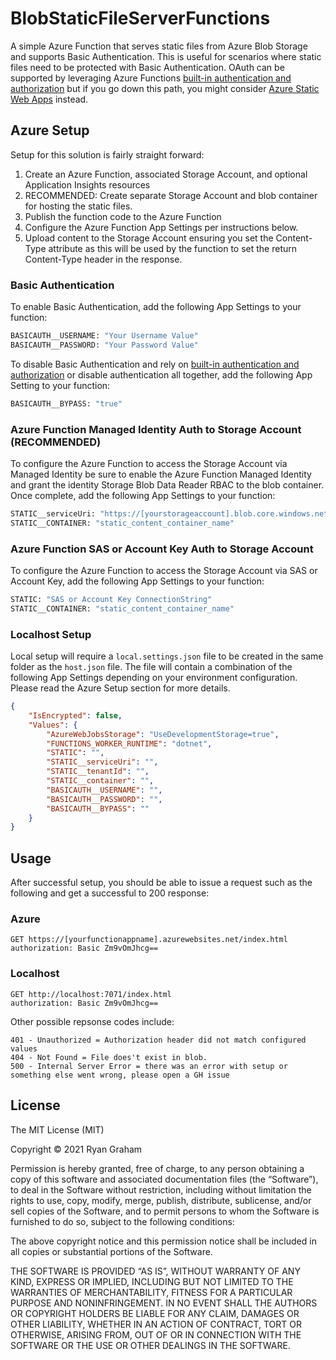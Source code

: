 # BlobStaticFileServerFunctions

A simple Azure Function that serves static files from Azure Blob Storage and supports Basic Authentication. This is useful for scenarios where static files need to be protected with Basic Authentication. OAuth can be supported by leveraging Azure Functions [built-in authentication and authorization](https://docs.microsoft.com/en-us/azure/app-service/overview-authentication-authorization) but if you go down this path, you might consider [Azure Static Web Apps](https://docs.microsoft.com/en-us/azure/static-web-apps/authentication-authorization) instead.

## Azure Setup

Setup for this solution is fairly straight forward:

1. Create an Azure Function, associated Storage Account, and optional Application Insights resources
2. RECOMMENDED: Create separate Storage Account and blob container for hosting the static files.
3. Publish the function code to the Azure Function
4. Configure the Azure Function App Settings per instructions below.
5. Upload content to the Storage Account ensuring you set the Content-Type attribute as this will be used by the function to set the return Content-Type header in the response.

### Basic Authentication

To enable Basic Authentication, add the following App Settings to your function:

```bash
BASICAUTH__USERNAME: "Your Username Value"
BASICAUTH__PASSWORD: "Your Password Value"
```

To disable Basic Authentication and rely on [built-in authentication and authorization](https://docs.microsoft.com/en-us/azure/app-service/overview-authentication-authorization) or disable authentication all together, add the following App Setting to your function:

```bash
BASICAUTH__BYPASS: "true"
```

### Azure Function Managed Identity Auth to Storage Account (RECOMMENDED)

To configure the Azure Function to access the Storage Account via Managed Identity be sure to enable the Azure Function Managed Identity and grant the identity Storage Blob Data Reader RBAC to the blob container. Once complete, add the following App Settings to your function:

```bash
STATIC__serviceUri: "https://[yourstorageaccount].blob.core.windows.net/"
STATIC__CONTAINER: "static_content_container_name"
```

### Azure Function SAS or Account Key Auth to Storage Account

To configure the Azure Function to access the Storage Account via SAS or Account Key, add the following App Settings to your function:

```bash
STATIC: "SAS or Account Key ConnectionString"
STATIC__CONTAINER: "static_content_container_name"
```
### Localhost Setup

Local setup will require a `local.settings.json` file to be created in the same folder as the `host.json` file. The file will contain a combination of the following App Settings depending on your environment configuration. Please read the Azure Setup section for more details.

```json
{
	"IsEncrypted": false,
	"Values": {
		"AzureWebJobsStorage": "UseDevelopmentStorage=true",
		"FUNCTIONS_WORKER_RUNTIME": "dotnet",
		"STATIC": "",
		"STATIC__serviceUri": "",
		"STATIC__tenantId": "",
		"STATIC__container": "",
		"BASICAUTH__USERNAME": "",
		"BASICAUTH__PASSWORD": "",
		"BASICAUTH__BYPASS": ""
	}
}
```

## Usage

After successful setup, you should be able to issue a request such as the following and get a successful to 200 response:

### Azure
```http
GET https://[yourfunctionappname].azurewebsites.net/index.html
authorization: Basic Zm9vOmJhcg==
```

### Localhost
```http
GET http://localhost:7071/index.html
authorization: Basic Zm9vOmJhcg==
```
Other possible repsonse codes include:

```
401 - Unauthorized = Authorization header did not match configured values
404 - Not Found = File does't exist in blob.
500 - Internal Server Error = there was an error with setup or something else went wrong, please open a GH issue
```

## License

The MIT License (MIT)

Copyright © 2021 Ryan Graham

Permission is hereby granted, free of charge, to any person obtaining a copy of this software and associated documentation files (the “Software”), to deal in the Software without restriction, including without limitation the rights to use, copy, modify, merge, publish, distribute, sublicense, and/or sell copies of the Software, and to permit persons to whom the Software is furnished to do so, subject to the following conditions:

The above copyright notice and this permission notice shall be included in all copies or substantial portions of the Software.

THE SOFTWARE IS PROVIDED “AS IS”, WITHOUT WARRANTY OF ANY KIND, EXPRESS OR IMPLIED, INCLUDING BUT NOT LIMITED TO THE WARRANTIES OF MERCHANTABILITY, FITNESS FOR A PARTICULAR PURPOSE AND NONINFRINGEMENT. IN NO EVENT SHALL THE AUTHORS OR COPYRIGHT HOLDERS BE LIABLE FOR ANY CLAIM, DAMAGES OR OTHER LIABILITY, WHETHER IN AN ACTION OF CONTRACT, TORT OR OTHERWISE, ARISING FROM, OUT OF OR IN CONNECTION WITH THE SOFTWARE OR THE USE OR OTHER DEALINGS IN THE SOFTWARE.